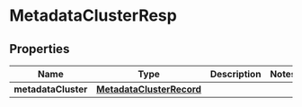 # MetadataClusterResp

## Properties
Name | Type | Description | Notes
------------ | ------------- | ------------- | -------------
**metadataCluster** | [**MetadataClusterRecord**](MetadataClusterRecord.md) |  | 
